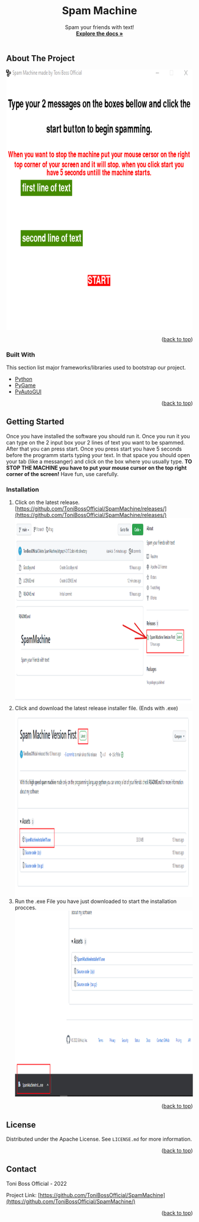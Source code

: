 

<div id="top"></div>
<!--
*** Thanks for checking out the Best-README-Template. If you have a suggestion
*** that would make this better, please fork the repo and create a pull request
*** or simply open an issue with the tag "enhancement".
*** Don't forget to give the project a star!
*** Thanks again! Now go create something AMAZING! :D
-->



<!-- PROJECT SHIELDS -->
<!--
*** I'm using markdown "reference style" links for readability.
*** Reference links are enclosed in brackets [ ] instead of parentheses ( ).
*** See the bottom of this document for the declaration of the reference variables
*** for contributors-url, forks-url, etc. This is an optional, concise syntax you may use.
*** https://www.markdownguide.org/basic-syntax/#reference-style-links
-->



<!-- PROJECT LOGO -->
<br />
<div align="center">
  

  <h1 align="center">Spam Machine</h1>

  <p align="center">
    Spam your friends with text!
    <br />
    <a href="https://github.com/ToniBossOfficial/SpamMachine/edit/main/README.md"><strong>Explore the docs »</strong></a>
    <br />
    <br />
  </p>
</div>



<!-- ABOUT THE PROJECT -->
## About The Project

<a><img src="howToInstallSpamMachine/programmscreenshoot.png" alt="Logo" width="800" height="700"></a>

<p align="right">(<a href="#top">back to top</a>)</p>



### Built With

This section list major frameworks/libraries used to bootstrap our project.

* [Python](https://www.python.org/)
* [PyGame](https://www.pygame.org/)
* [PyAutoGUI](https://pyautogui.readthedocs.io/en/latest/)

<p align="right">(<a href="#top">back to top</a>)</p>



<!-- GETTING STARTED -->
## Getting Started

Once you have installed the software you should run it. Once you run it you can type on the 2 input box your 2 lines of text you want to be spammed. After that you can press start. Once you press start you have 5 seconds before the programm starts typing your text. In that space you should open your tab (like a messanger) and click on the box where you usually type. <b>TO STOP THE MACHINE you have to put your mouse cursor on the top right corner of the screen!</b> Have fun, use carefully.

### Installation

1. Click on the latest release. [https://github.com/ToniBossOfficial/SpamMachine/releases/](https://github.com/ToniBossOfficial/SpamMachine/releases/)
<br><img src="howToInstallSpamMachine/step2.png" alt="Step1" width="800" height="500">
2. Click and download the latest release installer file. (Ends with .exe)
<br><img src="howToInstallSpamMachine/step3.png" alt="Step2" width="800" height="500">
4. Run the .exe File you have just downloaded to start the installation procces.
<br><img src="howToInstallSpamMachine/step4.png" alt="Step3" width="800" height="500">

<p align="right">(<a href="#top">back to top</a>)</p>


<!-- LICENSE -->
## License

Distributed under the Apache License. See `LICENSE.md` for more information.

<p align="right">(<a href="#top">back to top</a>)</p>



<!-- CONTACT -->
## Contact

Toni Boss Official - 2022

Project Link: [https://github.com/ToniBossOfficial/SpamMachine](https://github.com/ToniBossOfficial/SpamMachine/)

<p align="right">(<a href="#top">back to top</a>)</p>
